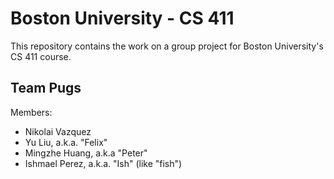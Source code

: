 # Boston University - CS 411

This repository contains the work on a group project for Boston University's
CS 411 course.

## Team Pugs

Members:
- Nikolai Vazquez
- Yu Liu, a.k.a. "Felix"
- Mingzhe Huang, a.k.a "Peter"
- Ishmael Perez, a.k.a. "Ish" (like "fish")
